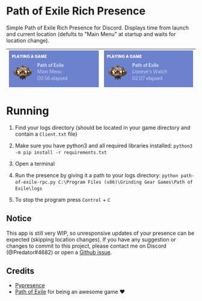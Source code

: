 # Path of Exile Rich Presence

Simple Path of Exile Rich Presence for Discord. Displays time from launch and current location (defults to "Main Menu" at startup and waits for location change).

![](examples/menu.png) | ![](examples/location.png)
:-:|:-:

# Running
1. Find your logs directory (should be located in your game directory and contain a `Client.txt` file)

2. Make sure you have python3 and all required libraries installed:
    `python3 -m pip install -r requirements.txt`

3. Open a terminal

4. Run the presence by giving it a path to your logs directory:
    `python path-of-exile-rpc.py C:\Program Files (x86)\Grinding Gear Games\Path of Exile\logs`

5. To stop the program press `Control` + `C`


## Notice
This app is still very WIP, so unresponsive updates of your presence can be expected (skipping location changes). If you have any suggestion or changes to commit to this project, please contact me on Discord (@Predator#4682) or open a [Github issue](https://github.com/Stefankar1000/path-of-exile-rpc/issues).

## Credits
- [Pypresence](https://pypi.org/project/pypresence/)
- [Path of Exile](https://www.pathofexile.com) for being an awesome game ❤️
